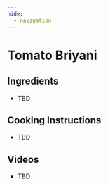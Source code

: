 ```yaml
---
hide:
  - navigation
---
```

# Tomato Briyani

## Ingredients
- TBD

## Cooking Instructions
- TBD

## Videos
- TBD